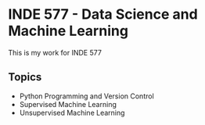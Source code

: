 # INDE 577 - Data Science and Machine Learning

This is my work for INDE 577

## Topics
* Python Programming and Version Control
* Supervised Machine Learning
* Unsupervised Machine Learning
